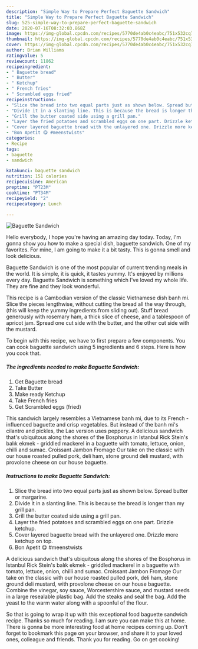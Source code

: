 ```yaml
---
description: "Simple Way to Prepare Perfect Baguette Sandwich"
title: "Simple Way to Prepare Perfect Baguette Sandwich"
slug: 525-simple-way-to-prepare-perfect-baguette-sandwich
date: 2020-07-16T08:32:03.868Z
image: https://img-global.cpcdn.com/recipes/5770de4ab0c4eabc/751x532cq70/baguette-sandwich-recipe-main-photo.jpg
thumbnail: https://img-global.cpcdn.com/recipes/5770de4ab0c4eabc/751x532cq70/baguette-sandwich-recipe-main-photo.jpg
cover: https://img-global.cpcdn.com/recipes/5770de4ab0c4eabc/751x532cq70/baguette-sandwich-recipe-main-photo.jpg
author: Brian Williams
ratingvalue: 5
reviewcount: 11862
recipeingredient:
- " Baguette bread"
- " Butter"
- " Ketchup"
- " French fries"
- " Scrambled eggs fried"
recipeinstructions:
- "Slice the bread into two equal parts just as shown below. Spread butter or margarine."
- "Divide it in a slanting line. This is because the bread is longer than my grill pan."
- "Grill the butter coated side using a grill pan."
- "Layer the fried potatoes and scrambled eggs on one part. Drizzle ketchup."
- "Cover layered baguette bread with the unlayered one. Drizzle more ketchup on top."
- "Bon Apetit 😋 #meenstwists"
categories:
- Recipe
tags:
- baguette
- sandwich

katakunci: baguette sandwich 
nutrition: 151 calories
recipecuisine: American
preptime: "PT23M"
cooktime: "PT34M"
recipeyield: "2"
recipecategory: Lunch

---
```



![Baguette Sandwich](https://img-global.cpcdn.com/recipes/5770de4ab0c4eabc/751x532cq70/baguette-sandwich-recipe-main-photo.jpg)

Hello everybody, I hope you're having an amazing day today. Today, I'm gonna show you how to make a special dish, baguette sandwich. One of my favorites. For mine, I am going to make it a bit tasty. This is gonna smell and look delicious.

Baguette Sandwich is one of the most popular of current trending meals in the world. It is simple, it is quick, it tastes yummy. It's enjoyed by millions every day. Baguette Sandwich is something which I've loved my whole life. They are fine and they look wonderful.

This recipe is a Cambodian version of the classic Vietnamese dish banh mi. Slice the pieces lengthwise, without cutting the bread all the way through, (this will keep the yummy ingredients from sliding out). Stuff bread generously with rosemary ham, a thick slice of cheese, and a tablespoon of apricot jam. Spread one cut side with the butter, and the other cut side with the mustard.


To begin with this recipe, we have to first prepare a few components. You can cook baguette sandwich using 5 ingredients and 6 steps. Here is how you cook that.

<!--inarticleads1-->

##### The ingredients needed to make Baguette Sandwich:

1. Get  Baguette bread
1. Take  Butter
1. Make ready  Ketchup
1. Take  French fries
1. Get  Scrambled eggs (fried)


This sandwich largely resembles a Vietnamese banh mi, due to its French -influenced baguette and crisp vegetables. But instead of the banh mi&#39;s cilantro and pickles, the Lao version uses peppery. A delicious sandwich that&#39;s ubiquitous along the shores of the Bosphorus in Istanbul Rick Stein&#39;s balık ekmek - griddled mackerel in a baguette with tomato, lettuce, onion, chilli and sumac. Croissant Jambon Fromage Our take on the classic with our house roasted pulled pork, deli ham, stone ground deli mustard, with provolone cheese on our house baguette. 

<!--inarticleads2-->

##### Instructions to make Baguette Sandwich:

1. Slice the bread into two equal parts just as shown below. Spread butter or margarine.
1. Divide it in a slanting line. This is because the bread is longer than my grill pan.
1. Grill the butter coated side using a grill pan.
1. Layer the fried potatoes and scrambled eggs on one part. Drizzle ketchup.
1. Cover layered baguette bread with the unlayered one. Drizzle more ketchup on top.
1. Bon Apetit 😋 #meenstwists


A delicious sandwich that&#39;s ubiquitous along the shores of the Bosphorus in Istanbul Rick Stein&#39;s balık ekmek - griddled mackerel in a baguette with tomato, lettuce, onion, chilli and sumac. Croissant Jambon Fromage Our take on the classic with our house roasted pulled pork, deli ham, stone ground deli mustard, with provolone cheese on our house baguette. Combine the vinegar, soy sauce, Worcestershire sauce, and mustard seeds in a large resealable plastic bag. Add the steaks and seal the bag. Add the yeast to the warm water along with a spoonful of the flour. 

So that is going to wrap it up with this exceptional food baguette sandwich recipe. Thanks so much for reading. I am sure you can make this at home. There is gonna be more interesting food at home recipes coming up. Don't forget to bookmark this page on your browser, and share it to your loved ones, colleague and friends. Thank you for reading. Go on get cooking!
